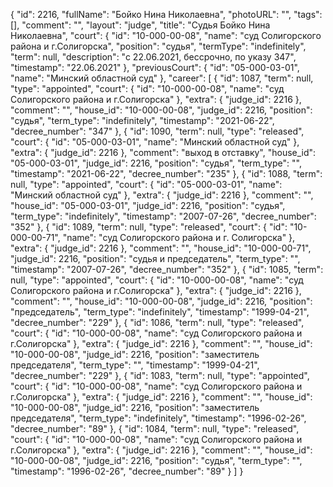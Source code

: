 {
    "id": 2216,
    "fullName": "Бойко Нина Николаевна",
    "photoURL": "",
    "tags": [],
    "comment": "",
    "layout": "judge",
    "title": "Судья Бойко Нина Николаевна",
    "court": {
        "id": "10-000-00-08",
        "name": "суд Солигорского района и г.Солигорска",
        "position": "судья",
        "termType": "indefinitely",
        "term": null,
        "description": "c 22.06.2021, бессрочно, по указу 347",
        "timestamp": "22.06.2021"
    },
    "previousCourt": {
        "id": "05-000-03-01",
        "name": "Минский областной суд"
    },
    "career": [
        {
            "id": 1087,
            "term": null,
            "type": "appointed",
            "court": {
                "id": "10-000-00-08",
                "name": "суд Солигорского района и г.Солигорска"
            },
            "extra": {
                "judge_id": 2216
            },
            "comment": "",
            "house_id": "10-000-00-08",
            "judge_id": 2216,
            "position": "судья",
            "term_type": "indefinitely",
            "timestamp": "2021-06-22",
            "decree_number": "347"
        },
        {
            "id": 1090,
            "term": null,
            "type": "released",
            "court": {
                "id": "05-000-03-01",
                "name": "Минский областной суд"
            },
            "extra": {
                "judge_id": 2216
            },
            "comment": "выход в отставку",
            "house_id": "05-000-03-01",
            "judge_id": 2216,
            "position": "судья",
            "term_type": "",
            "timestamp": "2021-06-22",
            "decree_number": "235"
        },
        {
            "id": 1088,
            "term": null,
            "type": "appointed",
            "court": {
                "id": "05-000-03-01",
                "name": "Минский областной суд"
            },
            "extra": {
                "judge_id": 2216
            },
            "comment": "",
            "house_id": "05-000-03-01",
            "judge_id": 2216,
            "position": "судья",
            "term_type": "indefinitely",
            "timestamp": "2007-07-26",
            "decree_number": "352"
        },
        {
            "id": 1089,
            "term": null,
            "type": "released",
            "court": {
                "id": "10-000-00-71",
                "name": "суд Солигорского района и г. Солигорска"
            },
            "extra": {
                "judge_id": 2216
            },
            "comment": "",
            "house_id": "10-000-00-71",
            "judge_id": 2216,
            "position": "судья и председатель",
            "term_type": "",
            "timestamp": "2007-07-26",
            "decree_number": "352"
        },
        {
            "id": 1085,
            "term": null,
            "type": "appointed",
            "court": {
                "id": "10-000-00-08",
                "name": "суд Солигорского района и г.Солигорска"
            },
            "extra": {
                "judge_id": 2216
            },
            "comment": "",
            "house_id": "10-000-00-08",
            "judge_id": 2216,
            "position": "председатель",
            "term_type": "indefinitely",
            "timestamp": "1999-04-21",
            "decree_number": "229"
        },
        {
            "id": 1086,
            "term": null,
            "type": "released",
            "court": {
                "id": "10-000-00-08",
                "name": "суд Солигорского района и г.Солигорска"
            },
            "extra": {
                "judge_id": 2216
            },
            "comment": "",
            "house_id": "10-000-00-08",
            "judge_id": 2216,
            "position": "заместитель председателя",
            "term_type": "",
            "timestamp": "1999-04-21",
            "decree_number": "229"
        },
        {
            "id": 1083,
            "term": null,
            "type": "appointed",
            "court": {
                "id": "10-000-00-08",
                "name": "суд Солигорского района и г.Солигорска"
            },
            "extra": {
                "judge_id": 2216
            },
            "comment": "",
            "house_id": "10-000-00-08",
            "judge_id": 2216,
            "position": "заместитель председателя",
            "term_type": "indefinitely",
            "timestamp": "1996-02-26",
            "decree_number": "89"
        },
        {
            "id": 1084,
            "term": null,
            "type": "released",
            "court": {
                "id": "10-000-00-08",
                "name": "суд Солигорского района и г.Солигорска"
            },
            "extra": {
                "judge_id": 2216
            },
            "comment": "",
            "house_id": "10-000-00-08",
            "judge_id": 2216,
            "position": "судья",
            "term_type": "",
            "timestamp": "1996-02-26",
            "decree_number": "89"
        }
    ]
}